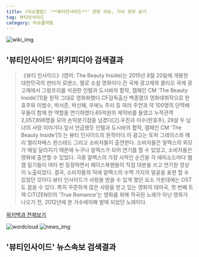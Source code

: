 ```yaml
---
title: (이슈클립) '**뷰티인사이드**' 관련 이슈, 기사 모아 보기
tag: 뷰티인사이드
category: 이슈클리핑
---
```

![wiki_img](https://user-images.githubusercontent.com/42597476/44503234-41136a80-a6d0-11e8-9071-6fc6418eafe4.png)
## **'**뷰티인사이드**'** 위키피디아 검색결과
>《뷰티 인사이드》(영어: The Beauty Inside)는 2015년 8월 20일에 개봉한 대한민국의 판타지 로맨스, 멜로 소설 영화이다.칸 국제 광고제와 클리오 국제 광고제에서 그랑프리를 석권한 인텔과 도시바의 합작, 캠페인 CM 'The Beauty Inside’[1]을 원작 그대로 영화화했다.CF감독출신 백종열의 영화데뷔작으로 한효주와 이범수, 박서준, 박신혜, 우에노 주리 등 여러 주연과 약 100명의 단역배우들이 함께 한 역할을 연기하였다.65억원의 제작비를 들였고 누적관객 2,057,896명을 모아 손익분기점을 넘겼다[2].우진과 이수(한효주), 29살 두 남녀의 사랑 이야기다.앞서 언급했듯 인텔과 도시바의 합작, 캠페인 CM 'The Beauty Inside’[1] 는 뷰티 인사이드의 원작이다.이 광고는 토퍼 그레이스와 메리 엘리자베스 윈스테드 그리고 소비자들이 출연한다. 소비자들은 알렉스의 외모가 매일 달라지기 때문에 누구나 알렉스가 되어 연기를 할 수 있었고, 소비자들은 영화에 출연할 수 있었다. 극중 알렉스의 가장 사적인 순간을 각 에피소드마다 웹캠 일기들이 여러 번 등장하면서 페이스북팬들이 직접 대본을 쓰고 연기한 영상이 노출되었다. 결국, 소비자들의 덕에 알렉스의 수백 가지의 얼굴을 표현 할 수 있었던 것이다.뷰티 인사이드가 사랑을 받을 수 있게 했던 요소 가운데에는 OST도 꼽을 수 있다. 특히 꾸준하게 많은 사랑을 받고 있는 영화의 테마곡, 첫 번째 트랙 CITIZENS!의 'True Romance'는 영화를 위해 작곡된 노래가 아닌 영화가 나오기 전, 2012년에 본 가수에의해 발매 되었던 노래이다.

<a href="https://ko.wikipedia.org/wiki/뷰티인사이드" target="_blank">위키백과 전체보기</a>

![wordcloud](https://s3.ap-northeast-2.amazonaws.com/lyrics101-wordcloud/2018-10-01-1538392829.png)
![news_img](https://user-images.githubusercontent.com/42597476/44507050-1206f400-a6e4-11e8-8d98-7ffbfebb353f.png)
## **'**뷰티인사이드**'** 뉴스속보 검색결과

